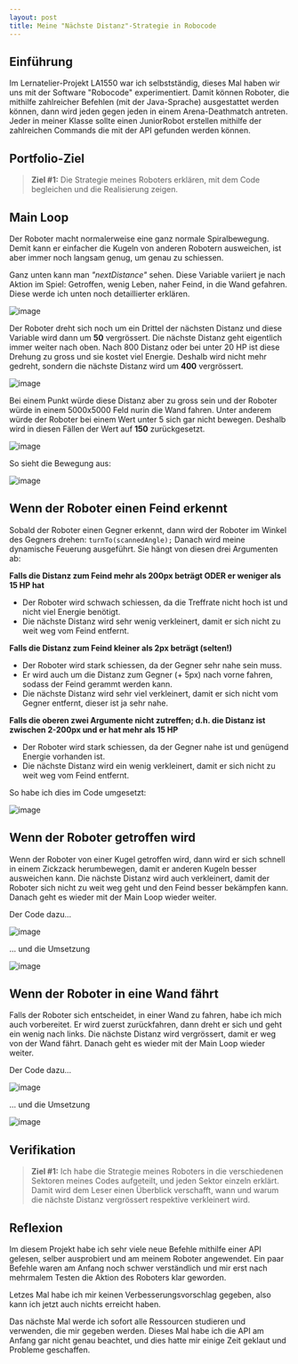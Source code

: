 ```yaml
---
layout: post
title: Meine "Nächste Distanz"-Strategie in Robocode
---
```


## Einführung
Im Lernatelier-Projekt LA1550 war ich selbstständig, dieses Mal haben wir uns mit der Software "Robocode" experimentiert. Damit können Roboter, die mithilfe zahlreicher Befehlen (mit der Java-Sprache) ausgestattet werden können, dann wird jeden gegen jeden in einem Arena-Deathmatch antreten. Jeder in meiner Klasse sollte einen JuniorRobot erstellen mithilfe der zahlreichen Commands die mit der API gefunden werden können.



## Portfolio-Ziel

> **Ziel #1:** Die Strategie meines Roboters erklären, mit dem Code begleichen und die Realisierung zeigen.



## Main Loop

Der Roboter macht normalerweise eine ganz normale Spiralbewegung. Demit kann er einfacher die Kugeln von anderen Robotern ausweichen, ist aber immer noch langsam genug, um genau zu schiessen.

Ganz unten kann man *"nextDistance"* sehen. Diese Variable variiert je nach Aktion im Spiel: Getroffen, wenig Leben, naher Feind, in die Wand gefahren.
Diese werde ich unten noch detaillierter erklären.

![image](https://user-images.githubusercontent.com/88773517/150995440-e411751b-9032-4648-8b49-8d581b492492.png)


Der Roboter dreht sich noch um ein Drittel der nächsten Distanz und diese Variable wird dann um **50** vergrössert. Die nächste Distanz geht eigentlich immer weiter nach oben. Nach 800 Distanz oder bei unter 20 HP ist diese Drehung zu gross und sie kostet viel Energie. Deshalb wird nicht mehr gedreht, sondern die nächste Distanz wird um **400** vergrössert. 

![image](https://user-images.githubusercontent.com/88773517/150996144-19359f91-c926-4a6f-9780-2934fde3c159.png)


Bei einem Punkt würde diese Distanz aber zu gross sein und der Roboter würde in einem 5000x5000 Feld nurin die Wand fahren. Unter anderem würde der Roboter bei einem Wert unter 5 sich gar nicht bewegen. Deshalb wird in diesen Fällen der Wert auf **150** zurückgesetzt.

![image](https://user-images.githubusercontent.com/88773517/150999027-409708ff-6b38-4f17-b0d5-62cf356d060b.png)


So sieht die Bewegung aus: 

![image](https://cdn.discordapp.com/attachments/763423693179060255/935545426323570729/spiral.gif)



## Wenn der Roboter einen Feind erkennt

Sobald der Roboter einen Gegner erkennt, dann wird der Roboter im Winkel des Gegners drehen: `turnTo(scannedAngle);`
Danach wird meine dynamische Feuerung ausgeführt. Sie hängt von diesen drei Argumenten ab:

__Falls die Distanz zum Feind mehr als 200px beträgt ODER er weniger als 15 HP hat__
- Der Roboter wird schwach schiessen, da die Treffrate nicht hoch ist und nicht viel Energie benötigt.
- Die nächste Distanz wird sehr wenig verkleinert, damit er sich nicht zu weit weg vom Feind entfernt.

__Falls die Distanz zum Feind kleiner als 2px beträgt (selten!)__
- Der Roboter wird stark schiessen, da der Gegner sehr nahe sein muss.
- Er wird auch um die Distanz zum Gegner (+ 5px) nach vorne fahren, sodass der Feind gerammt werden kann.
- Die nächste Distanz wird sehr viel verkleinert, damit er sich nicht vom Gegner entfernt, dieser ist ja sehr nahe.

__Falls die oberen zwei Argumente nicht zutreffen; d.h. die Distanz ist zwischen 2-200px und er hat mehr als 15 HP__
- Der Roboter wird stark schiessen, da der Gegner nahe ist und genügend Energie vorhanden ist.
- Die nächste Distanz wird ein wenig verkleinert, damit er sich nicht zu weit weg vom Feind entfernt.

So habe ich dies im Code umgesetzt:

![image](https://user-images.githubusercontent.com/88773517/150997220-881114eb-4099-4d70-a2eb-936ecf4b19ab.png)



## Wenn der Roboter getroffen wird

Wenn der Roboter von einer Kugel getroffen wird, dann wird er sich schnell in einem Zickzack herumbewegen, damit er anderen Kugeln besser ausweichen kann. Die nächste Distanz wird auch verkleinert, damit der Roboter sich nicht zu weit weg geht und den Feind besser bekämpfen kann. Danach geht es wieder mit der Main Loop wieder weiter.

Der Code dazu...

![image](https://user-images.githubusercontent.com/88773517/150997360-eaf88cbd-0896-4c8a-8171-cc2c82d24664.png)


... und die Umsetzung

![image](https://cdn.discordapp.com/attachments/763423693179060255/935552150271041656/zickzack.gif)



## Wenn der Roboter in eine Wand fährt 

Falls der Roboter sich entscheidet, in einer Wand zu fahren, habe ich mich auch vorbereitet. Er wird zuerst zurückfahren, dann dreht er sich und geht ein wenig nach links. Die nächste Distanz wird vergrössert, damit er weg von der Wand fährt. Danach geht es wieder mit der Main Loop wieder weiter.

Der Code dazu...

![image](https://user-images.githubusercontent.com/88773517/150997550-957790c6-a1d6-432b-8a96-11d071530c2e.png)


... und die Umsetzung

![image](https://cdn.discordapp.com/attachments/763423693179060255/935552924757671986/wand.gif)



## Verifikation

> **Ziel #1:** Ich habe die Strategie meines Roboters in die verschiedenen Sektoren meines Codes aufgeteilt, und jeden Sektor einzeln erklärt. Damit wird dem Leser einen Überblick verschafft, wann und warum die nächste Distanz vergrössert respektive verkleinert wird.



## Reflexion
Im diesem Projekt habe ich sehr viele neue Befehle mithilfe einer API gelesen, selber ausprobiert und am meinem Roboter angewendet. Ein paar Befehle waren am Anfang noch schwer verständlich und mir erst nach mehrmalem Testen die Aktion des Roboters klar geworden.

Letzes Mal habe ich mir keinen Verbesserungsvorschlag gegeben, also kann ich jetzt auch nichts erreicht haben.

Das nächste Mal werde ich sofort alle Ressourcen studieren und verwenden, die mir gegeben werden. Dieses Mal habe ich die API am Anfang gar nicht genau beachtet, und dies hatte mir einige Zeit geklaut und Probleme geschaffen.
